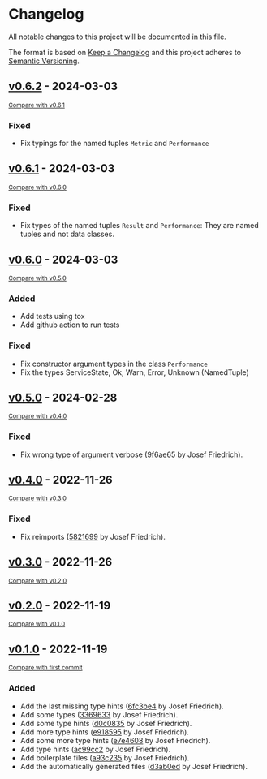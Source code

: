 # Changelog

All notable changes to this project will be documented in this file.

The format is based on [Keep a Changelog](http://keepachangelog.com/en/1.0.0/)
and this project adheres to [Semantic Versioning](http://semver.org/spec/v2.0.0.html).

<!-- insertion marker -->

## [v0.6.2](https://github.com/Josef-Friedrich/nagiosplugin-stubs/releases/tag/v0.6.2) - 2024-03-03

<small>[Compare with v0.6.1](https://github.com/Josef-Friedrich/nagiosplugin-stubs/compare/v0.6.1...v0.6.2)</small>

### Fixed

- Fix typings for the named tuples `Metric` and `Performance`

## [v0.6.1](https://github.com/Josef-Friedrich/nagiosplugin-stubs/releases/tag/v0.6.1) - 2024-03-03

<small>[Compare with v0.6.0](https://github.com/Josef-Friedrich/nagiosplugin-stubs/compare/v0.6.0...v0.6.1)</small>

### Fixed

- Fix types of the named tuples `Result` and `Performance`: They are named tuples and not data classes.

## [v0.6.0](https://github.com/Josef-Friedrich/nagiosplugin-stubs/releases/tag/v0.6.0) - 2024-03-03

<small>[Compare with v0.5.0](https://github.com/Josef-Friedrich/nagiosplugin-stubs/compare/v0.5.0...v0.6.0)</small>

### Added

- Add tests using tox
- Add github action to run tests

### Fixed

- Fix constructor argument types in the class `Performance`
- Fix the types ServiceState, Ok, Warn, Error, Unknown (NamedTuple)

## [v0.5.0](https://github.com/Josef-Friedrich/nagiosplugin-stubs/releases/tag/v0.5.0) - 2024-02-28

<small>[Compare with v0.4.0](https://github.com/Josef-Friedrich/nagiosplugin-stubs/compare/v0.4.0...v0.5.0)</small>

### Fixed

- Fix wrong type of argument verbose ([9f6ae65](https://github.com/Josef-Friedrich/nagiosplugin-stubs/commit/9f6ae65d657b82ce8b3e4c64832dabcbf196977b) by Josef Friedrich).

## [v0.4.0](https://github.com/Josef-Friedrich/nagiosplugin-stubs/releases/tag/v0.4.0) - 2022-11-26

<small>[Compare with v0.3.0](https://github.com/Josef-Friedrich/nagiosplugin-stubs/compare/v0.3.0...v0.4.0)</small>

### Fixed

- Fix reimports ([5821699](https://github.com/Josef-Friedrich/nagiosplugin-stubs/commit/5821699d0671e1e0c82d518101b7ce80b32ab58a) by Josef Friedrich).

## [v0.3.0](https://github.com/Josef-Friedrich/nagiosplugin-stubs/releases/tag/v0.3.0) - 2022-11-26

<small>[Compare with v0.2.0](https://github.com/Josef-Friedrich/nagiosplugin-stubs/compare/v0.2.0...v0.3.0)</small>

## [v0.2.0](https://github.com/Josef-Friedrich/nagiosplugin-stubs/releases/tag/v0.2.0) - 2022-11-19

<small>[Compare with v0.1.0](https://github.com/Josef-Friedrich/nagiosplugin-stubs/compare/v0.1.0...v0.2.0)</small>

## [v0.1.0](https://github.com/Josef-Friedrich/nagiosplugin-stubs/releases/tag/v0.1.0) - 2022-11-19

<small>[Compare with first commit](https://github.com/Josef-Friedrich/nagiosplugin-stubs/compare/3a1f1a7eb904fa2f2806335d3d592e563efc7abd...v0.1.0)</small>

### Added

- Add the last missing type hints ([6fc3be4](https://github.com/Josef-Friedrich/nagiosplugin-stubs/commit/6fc3be412f4688f4297702ff605a53c6c2da143e) by Josef Friedrich).
- Add some types ([3369633](https://github.com/Josef-Friedrich/nagiosplugin-stubs/commit/3369633c2c902d8c1c1a28d9c13956529bfc9dd0) by Josef Friedrich).
- Add some type hints ([d0c0835](https://github.com/Josef-Friedrich/nagiosplugin-stubs/commit/d0c0835476b5545a57612a9b2a0a620a8e77a977) by Josef Friedrich).
- Add more type hints ([e918595](https://github.com/Josef-Friedrich/nagiosplugin-stubs/commit/e9185951d3729699621b377b967db3479b9e8fd3) by Josef Friedrich).
- Add some more type hints ([e7e4608](https://github.com/Josef-Friedrich/nagiosplugin-stubs/commit/e7e4608c644eadacdd668280e0d14675813b1b00) by Josef Friedrich).
- Add type hints ([ac99cc2](https://github.com/Josef-Friedrich/nagiosplugin-stubs/commit/ac99cc27efaef6387a7ce268ce80622c9bdca0b2) by Josef Friedrich).
- Add boilerplate files ([a93c235](https://github.com/Josef-Friedrich/nagiosplugin-stubs/commit/a93c23574b9dc1c70f31cfd90490ece94d58c10c) by Josef Friedrich).
- Add the automatically generated files ([d3ab0ed](https://github.com/Josef-Friedrich/nagiosplugin-stubs/commit/d3ab0ed19b3984b7263b76dfe13fe7dfd8add113) by Josef Friedrich).
